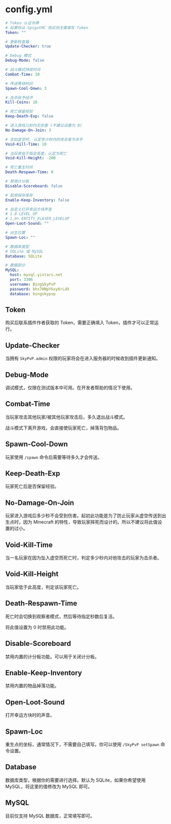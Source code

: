 # config.yml

```yaml
# Token 认证令牌
# 如果你从 SpigotMC 购买则无需填写 Token
Token: ""

# 更新检查器
Update-Checker: true

# Debug 模式
Debug-Mode: false

# 战斗模式持续时间
Combat-Time: 10

# 传送等待时间
Spawn-Cool-Down: 3

# 击杀给予经济
Kill-Coins: 10

# 死亡保留经验
Keep-Death-Exp: false

# 进入游戏几秒内无伤害 (不建议设置为 0)
No-Damage-On-Join: 3

# 击如虚空时, 认定多少秒内的攻击者为杀手
Void-Kill-Time: 10

# 当玩家低于指定高度，认定为死亡
Void-Kill-Height: -200

# 死亡重生时间
Death-Respawn-Time: 0

# 禁用计分板
Disable-Scoreboard: false

# 启用保存库存
Enable-Keep-Inventory: false

# 自定义打开幸运方块声音
# 1.8 LEVEL_UP
# 1.9+ ENTITY_PLAYER_LEVELUP
Open-Loot-Sound: ""

# 出生位置
Spawn-Loc: ""

# 数据库类型
# SQLite 或 MySQL
Database: SQLite

# 数据部分
MySQL:
  host: mysql.yistars.net
  port: 3306
  username: BingSkyPvP
  password: bhx7HNpYkxy6rLdX
  database: bingskypvp
```

## Token

购买后联系插件作者获取的 Token，需要正确填入 Token，插件才可以正常运行。

## Update-Checker

当拥有 `SkyPvP.admin` 权限的玩家将会在进入服务器的时候收到插件更新通知。

## Debug-Mode

调试模式，仅限在测试版本中可用。在开发者帮助的情况下使用。

## Combat-Time

当玩家攻击其他玩家/被其他玩家攻击后，多久退出战斗模式。

战斗模式下离开游戏，会直接使玩家死亡，掉落背包物品。

## Spawn-Cool-Down

玩家使用 `/spawn` 命令后需要等待多久才会传送。

## Keep-Death-Exp

玩家死亡后是否保留经验。

## No-Damage-On-Join

玩家进入游戏后多少秒不会受到伤害。起初此功能是为了防止玩家从虚空传送到出生点时，因为 Minecraft 的特性，导致玩家摔死而设计的。所以不建议将此值设置的过小。

## Void-Kill-Time

当一名玩家在因为坠入虚空而死亡时，判定多少秒内对他攻击的玩家为击杀者。

## Void-Kill-Height

当玩家低于此高度，判定该玩家死亡。

## Death-Respawn-Time

死亡时会切换到观察者模式，然后等待指定秒数后复活。

将此值设置为 0 时禁用此功能。

## Disable-Scoreboard

禁用内置的计分板功能。可以用于关闭计分板。

## Enable-Keep-Inventory

禁用内置的物品掉落功能。

## Open-Loot-Sound

打开幸运方块时的声音。

## Spawn-Loc

重生点的坐标，通常情况下，不需要自己填写。你可以使用 `/SkyPvP setSpawn` 命令设置。

## Database

数据库类型，根据你的需要进行选择。默认为 SQLite，如果你希望使用 MySQL，将这里的值修改为 MySQL 即可。

## MySQL

目前仅支持 MySQL 数据库，正常填写即可。
